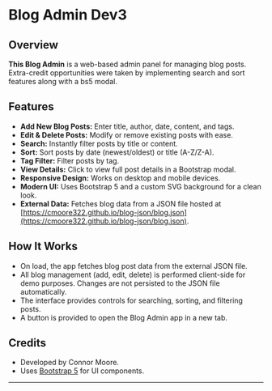 # Blog Admin Dev3

## Overview

**This Blog Admin** is a web-based admin panel for managing blog posts. Extra-credit opportunities were taken by implementing search and sort features along with a bs5 modal.

## Features

- **Add New Blog Posts:** Enter title, author, date, content, and tags.
- **Edit & Delete Posts:** Modify or remove existing posts with ease.
- **Search:** Instantly filter posts by title or content.
- **Sort:** Sort posts by date (newest/oldest) or title (A-Z/Z-A).
- **Tag Filter:** Filter posts by tag.
- **View Details:** Click to view full post details in a Bootstrap modal.
- **Responsive Design:** Works on desktop and mobile devices.
- **Modern UI:** Uses Bootstrap 5 and a custom SVG background for a clean look.
- **External Data:** Fetches blog data from a JSON file hosted at [https://cmoore322.github.io/blog-json/blog.json](https://cmoore322.github.io/blog-json/blog.json).

## How It Works

- On load, the app fetches blog post data from the external JSON file.
- All blog management (add, edit, delete) is performed client-side for demo purposes. Changes are not persisted to the JSON file automatically.
- The interface provides controls for searching, sorting, and filtering posts.
- A button is provided to open the Blog Admin app in a new tab.

## Credits

- Developed by Connor Moore.
- Uses [Bootstrap 5](https://getbootstrap.com/) for UI components.

---
